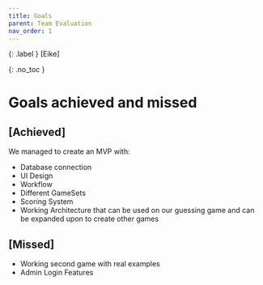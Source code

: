 ```yaml
---
title: Goals
parent: Team Evaluation
nav_order: 1
---
```


{: .label }
[Eike]

{: .no_toc }
# Goals achieved and missed
 

## [Achieved]
We managed to create an MVP with:
- Database connection
- UI Design
- Workflow
- Different GameSets
- Scoring System
- Working Architecture that can be used on our guessing game and can be expanded upon  to create other games

## [Missed]
- Working second game with real examples
- Admin Login Features
